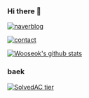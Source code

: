 ### Hi there 👋
[![naverblog](https://img.shields.io/badge/naverblog-badge?style=flat-square&logo=Blogger&logoColor=white)](http://blog.naver.com/rnjsdntjr26)   

[![contact](https://img.shields.io/badge/-adamdoha@naver.com-c14438?style=flat-square&logo=Gmail&logoColor=white&color=blue&link=mailto:adamdoha@naver.com)](mailto:rnjsdntjr26@daum.net)   


 [![Wooseok's github stats](https://github-readme-stats.vercel.app/api?username=egg528)](https://github.com/anuraghazra/github-readme-stats)



### baek   
[![SolvedAC tier](http://mazassumnida.wtf/api/v2/generate_badge?boj=egg528&201020)](https://solved.ac/egg528) 
